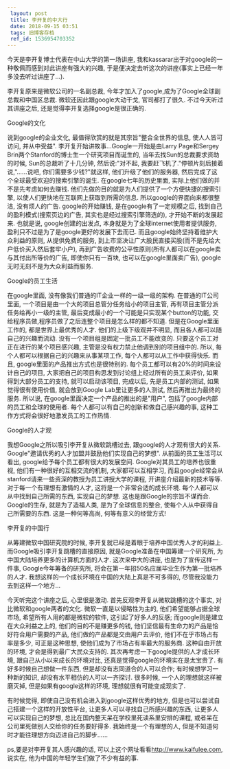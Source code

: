 ```yaml
---
 layout: post
 title: 李开复的中大行
 date: 2018-09-15 03:51
 tags: 旧博客存档
 ref_id: 1536954703352
---
```

今天是李开复博士代表在中山大学的第一场讲座, 我和kassarar出于对google的一种敬佩而感到对此讲座有强大的兴趣,
于是便决定去听这次的讲座(事实上已经一年多没去听过讲座了...).



李开复原来是微软公司的一名副总裁, 今年才加入了google,成为了Google全球副总裁和中国区总裁. 微软还因此跟google大动干戈,
官司都打了很久. 不过今天听过其讲座之后, 还是觉得李开复选择google是很正确的.



Google的文化

说到google的企业文化, 最值得欣赏的就是其宗旨"整合全世界的信息, 使人人皆可访问, 并从中受益".
李开复开始讲故事...Google一开始是由Larry Page和Sergey Brin两个Stanford的博士生一个研究项目而诞生的,
当年去找Sun的总裁要求资助的时候, Sun的总裁听了十几分钟, 然后说:"对不起, 我要赶飞机了."停顿片刻后接着说,"......说吧,
你们需要多少钱?"就这样, 他们升级了他们的服务器, 然后完成了这个全球最受欢迎的搜索引擎的诞生. 在google七年的历史里面,
实际上他们做的并不是先考虑如何去赚钱. 他们先做的目的就是为人们提供了一个方便快捷的搜索引擎, 以使人们更快地在互联网上获取到所需的信息.
所以google的界面向来都很整洁, 没有烦人的广告. google的开始赚钱, 是在google有了一定规模之后, 找到自己的盈利模式(搜索页边的广告,
其实也是经过搜索引擎筛选的), 才开始不断的发展起来. 也就是说, google创建的出发点, 本身就是为了全球internet使用者提供服务,
盈利只不过是为了是google更好的发展下去而已. 而且google始终坚持着维护大众利益的原则, 从提供免费的服务,
到上市坚决让广大股民直接买股(而不是先给大户低价买入然后套牢小户), 再到广告收费的公平性原则(所有人都可以在google卖与其付出所等价的广告,
即使你只有一百块, 也可以在google里面卖广告), google无时无刻不是为大众利益而服务.



Google的员工生活

在google里面, 没有像我们普通的IT企业一样的一级一级的架构. 在普通的IT公司里面, 一个项目是由一个大的项目总管分任务给小的项目主管,
再有项目主管分派任务给再小一级的主管, 最后变成最小的一个可能是只实现某个button的功能, 交给程序员做,程序员做了之后连整个项目是怎么样的都不知道.
但是在Google里面工作的, 都是世界上最优秀的人才. 他们的上级下级观并不明显, 而且各人都可以随自己的兴趣而流动.
没有一个项目组是固定一批员工不能改变的. 只要这个员工对正在进行的某个项目感兴趣, 主管是没有权力禁止他调到别的项目组中的. 所以,
每个人都可以根据自己的兴趣来从事某项工作, 每个人都可以从工作中获得快乐. 而且, google里面的产品推出方式也是很特别的.
每个员工都可以有20%的时间来设计自己的项目, 大家把自己的项目构思发到讨论组上经过所有的员工来评价, 如果得到大部分员工的支持, 就可以启动该项目,
完成以后, 先是员工内部的测试, 如果觉得很有使用价值, 就会放到Google Lab里让更多的人测试, 然后再推出为最终的服务. 所以说,
在google里面决定一个产品的推出的是"用户", 包括了google内部的员工和全球的使用者. 每个人都可以有自己的创新和做自己感兴趣的事,
这种工作方式将会很好地激发员工的工作热情.



Google的人才观

我想Google之所以吸引李开复从微软跳槽过去, 跟google的人才观有很大的关系. Google"邀请优秀的人才加盟并鼓励他们实现自己的梦想".
从前面的员工生活可以看出, google给予每个员工都有很大的发展空间. Google对其员工的培养也很重视, 他们有一种很好的互相交流的机制,
大家都可以互相学习, 而且google经常会从stanford请来一些资深的教授为员工讲授大学的课程, 开讲座介绍最新的技术等等.
对于每一个有理想有激情的人才, 这将是一个非常合适的成长环境. 每个人都可以从中找到自己所需的东西, 实现自己的梦想. 这也是跟Google的宗旨不谋而合.
Google的生存, 就是为了造福人类, 是为了全球信息的整合, 使每个人从中获得自己所需要的东西. 这是一种何等高尚, 何等有意义的经营方式!



李开复的中国行

从筹建微软中国研究院的时候, 李开复就已经是着眼于培养中国优秀人才的利益上. 而Google吸引李开复跳槽的直接原因,
就是Google准备在中国筹建一个研究所, 为中国大陆培养更多的计算机方面的人才. 这次来中大的讲座, 也是为了宣传这样一件事,
Google今年筹备的研究所, 将会在第一年招50名应届毕业生作为第一批培养的人才. 我想这样的一个成长环境在中国的大陆上真是不可多得的,
尽管我没能力去到这样一个地方...



今天听完这个讲座之后, 心里很是激动. 首先反观李开复从微软跳槽的这个事实, 对比微软和google两者的文化. 微软一直是以侵略性为主的,
他们希望能够占据全球市场, 希望所有人用的都是微软的软件, 这引起了好多人的反感; 而google则是建立在大众利益之上的, 他们的目的不是赚更多的钱,
他们坚信最有生命力的产品是恰好符合用户需要的产品, 他们做的产品都是交由用户去评价, 他们不在乎市场占有率是多少, 可正是这种思想,
使他们成为了市场占有率最大的服务商. 这种自由开放的环境, 才会是得到最广大民众支持的. 其次再考虑一下google提供的人才成长环境,
跟自己从小以来成长的环境对比, 还真是觉得google的环境实在是太宝贵了. 有好多时候自己想做一件东西, 但是却没有志同道合的人可以合作;
有时候想学习一种新的知识, 却没有水平相仿的人可以一齐探讨. 很多时候, 一个人的理想就这样被磨灭掉, 但是如果有google这样的环境,
理想就很有可能变成现实了.



有时候觉得, 即使自己没有机会进入到google这样优秀的地方, 但是也可以尝试自己搭建一个这样的开放性平台, 让更多人可以寻找自己所感兴趣的东西,
让更多人可以实现自己的梦想, 总比在国内整天呆在学校里死读系里安排的课程, 或者呆在公司里死做别人交给你的任务要好得多. 我始终是一个有理想的人,
但是不知道何时才能往理想方向迈进自己的脚步......



ps,要是对李开复其人感兴趣的话, 可以上这个网址看看<http://www.kaifulee.com>, 说实在, 他为中国的年轻学生们做了不少有益的事.

